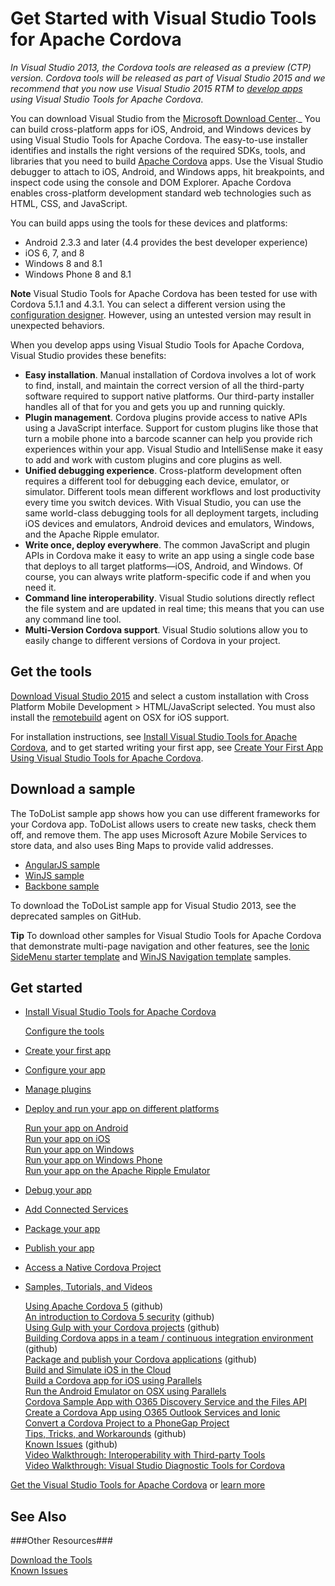 

# Get Started with Visual Studio Tools for Apache Cordova #

_In Visual Studio 2013, the Cordova tools are released as a preview (CTP) version. Cordova tools will be released as part of Visual Studio 2015 and we recommend that you now use Visual Studio 2015 RTM to [develop apps](https://msdn.microsoft.com/en-us/library/dn771545(v=vs.140).aspx) using Visual Studio Tools for Apache Cordova_.

You can download Visual Studio from the [Microsoft Download Center](http://go.microsoft.com/fwlink/p/?linkid=517106)._ You can build cross-platform apps for iOS, Android, and Windows devices by using Visual Studio Tools for Apache Cordova. The easy-to-use installer identifies and installs the right versions of the required SDKs, tools, and libraries that you need to build [Apache Cordova](http://cordova.apache.org/) apps. Use the Visual Studio debugger to attach to iOS, Android, and Windows apps, hit breakpoints, and inspect code using the console and DOM Explorer. Apache Cordova enables cross-platform development standard web technologies such as HTML, CSS, and JavaScript.

You can build apps using the tools for these devices and platforms:

* Android 2.3.3 and later (4.4 provides the best developer experience)
* iOS 6, 7, and 8
* Windows 8 and 8.1
* Windows Phone 8 and 8.1

**Note**
Visual Studio Tools for Apache Cordova has been tested for use with Cordova 5.1.1 and 4.3.1\. You can select a different version using the [configuration designer](configure-vs-tools-apache-cordova.md). However, using an untested version may result in unexpected behaviors.

When you develop apps using Visual Studio Tools for Apache Cordova, Visual Studio provides these benefits:



* **Easy installation**. Manual installation of Cordova involves a lot of work to find, install, and maintain the correct version of all the third-party software required to support native platforms. Our third-party installer handles all of that for you and gets you up and running quickly.
* **Plugin management**. Cordova plugins provide access to native APIs using a JavaScript interface. Support for custom plugins like those that turn a mobile phone into a barcode scanner can help you provide rich experiences within your app. Visual Studio and IntelliSense make it easy to add and work with custom plugins and core plugins as well.
* **Unified debugging experience**. Cross-platform development often requires a different tool for debugging each device, emulator, or simulator. Different tools mean different workflows and lost productivity every time you switch devices. With Visual Studio, you can use the same world-class debugging tools for all deployment targets, including iOS devices and emulators, Android devices and emulators, Windows, and the Apache Ripple emulator.
* **Write once, deploy everywhere**. The common JavaScript and plugin APIs in Cordova make it easy to write an app using a single code base that deploys to all target platforms—iOS, Android, and Windows. Of course, you can always write platform-specific code if and when you need it.
* **Command line interoperability**. Visual Studio solutions directly reflect the file system and are updated in real time; this means that you can use any command line tool.
* **Multi-Version Cordova support**. Visual Studio solutions allow you to easily change to different versions of Cordova in your project.

## Get the tools ##

[Download Visual Studio 2015](http://aka.ms/mchm38) and select a custom installation with Cross Platform Mobile Development > HTML/JavaScript selected. You must also install the [remotebuild](https://www.npmjs.com/package/remotebuild) agent on OSX for iOS support.

For installation instructions, see [Install Visual Studio Tools for Apache Cordova](install-vs-tools-apache-cordova.md), and to get started writing your first app, see [Create Your First App Using Visual Studio Tools for Apache Cordova](create-first-app-using-vs-tools-apache-cordova.md).

## Download a sample ##

The ToDoList sample app shows how you can use different frameworks for your Cordova app. ToDoList allows users to create new tasks, check them off, and remove them. The app uses Microsoft Azure Mobile Services to store data, and also uses Bing Maps to provide valid addresses.

* [AngularJS sample](http://go.microsoft.com/fwlink/p/?LinkID=398516)
* [WinJS sample](http://go.microsoft.com/fwlink/p/?LinkID=398518)
* [Backbone sample](http://go.microsoft.com/fwlink/p/?LinkID=398517)

To download the ToDoList sample app for Visual Studio 2013, see the deprecated samples on GitHub.

**Tip**
To download other samples for Visual Studio Tools for Apache Cordova that demonstrate multi-page navigation and other features, see the [Ionic SideMenu starter template](http://go.microsoft.com/fwlink/p/?LinkID=544745) and [WinJS Navigation template](http://go.microsoft.com/fwlink/p/?LinkID=544743) samples.

## Get started ##

* [Install Visual Studio Tools for Apache Cordova](create-first-app-using-vs-tools-apache-cordova.md)

    [Configure the tools](configure-vs-tools-apache-cordova.md)  

* [Create your first app](https://msdn.microsoft.com/en-us/library/dn757057.aspx)

* [Configure your app](./develop-apps/configure-app.md)
* [Manage plugins](./develop-apps/manage-plugins.md)

* [Deploy and run your app on different platforms](./develop-apps/deploy-and-run-app.md)  

     [Run your app on Android](./develop-apps/run-app-apache.md)  
     [Run your app on iOS](./develop-apps/run-app-ios.md)   
     [Run your app on Windows](./develop-apps/run-app-windows.md)  
     [Run your app on Windows Phone](./develop-apps/run-app-windows-phone.md)  
     [Run your app on the Apache Ripple Emulator](./develop-apps/run-app-ripple-simulator.md)
* [Debug your app](https://msdn.microsoft.com/en-us/library/dn757061.aspx)

* [Add Connected Services](./develop-apps/add-connected-services.md)

* [Package your app](./package-and-publish/package-app-built-with-visual-studio.md)

* [Publish your app](./package-and-publish/publish-app-built-with-visual-studio.md)

* [Access a Native Cordova Project](./develop-apps/access-native-cordova-project.md)

* [Samples, Tutorials, and Videos](https://msdn.microsoft.com/en-us/library/dn848421.aspx)  

     [Using Apache Cordova 5](http://go.microsoft.com/fwlink/p/?LinkID=618470) (github)  
     [An introduction to Cordova 5 security](http://go.microsoft.com/fwlink/p/?LinkID=617521) (github)  
     [Using Gulp with your Cordova projects](http://go.microsoft.com/fwlink/p/?LinkID=533767) (github)  
     [Building Cordova apps in a team / continuous integration environment](http://go.microsoft.com/fwlink/p/?LinkID=533743) (github)  
     [Package and publish your Cordova applications](https://github.com/Microsoft/cordova-docs/blob/master/tutorial-package-publish) (github)  
     [Build and Simulate iOS in the Cloud](https://msdn.microsoft.com/en-us/library/dn858446.aspx)  
     [Build a Cordova app for iOS using Parallels](https://msdn.microsoft.com/en-us/library/dn878133.aspx)   
     [Run the Android Emulator on OSX using Parallels](https://msdn.microsoft.com/en-us/library/dn913137.aspx)  
     [Cordova Sample App with O365 Discovery Service and the Files API](https://msdn.microsoft.com/en-us/library/dn848423.aspx)  
     [Create a Cordova App using O365 Outlook Services and Ionic](https://msdn.microsoft.com/en-us/library/dn911025.aspx)  
     [Convert a Cordova Project to a PhoneGap Project](https://msdn.microsoft.com/en-us/library/dn859242.aspx)  
     [Tips, Tricks, and Workarounds](http://go.microsoft.com/fwlink/p/?LinkID=618469) (github)  
     [Known Issues](http://go.microsoft.com/fwlink/p/?LinkID=618471) (github)  
     [Video Walkthrough: Interoperability with Third-party Tools](https://msdn.microsoft.com/en-us/library/mt162214.aspx)  
     [Video Walkthrough: Visual Studio Diagnostic Tools for Cordova](https://msdn.microsoft.com/en-us/library/mt162216.aspx)  

[Get the Visual Studio Tools for Apache Cordova](http://aka.ms/mchm38) or [learn more](https://www.visualstudio.com/cordova-vs.aspx)

## See Also ##

###Other Resources###

[Download the Tools](http://aka.ms/mchm38)  
[Known Issues](http://go.microsoft.com/fwlink/p/?linkid=398782)  
